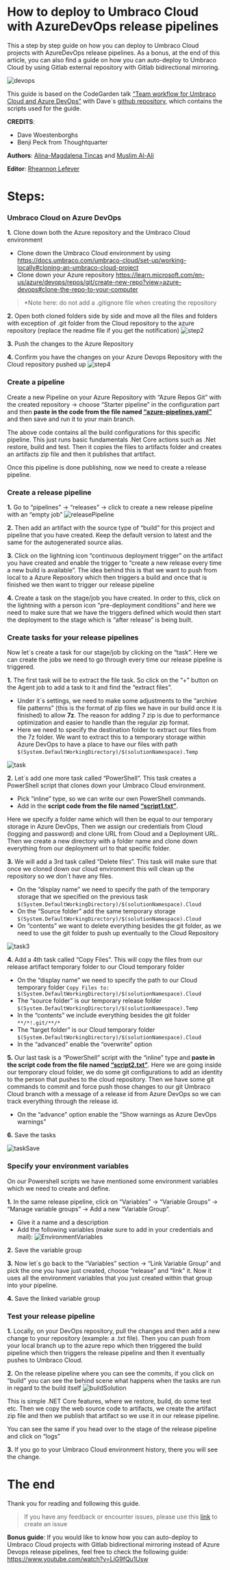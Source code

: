 # How to deploy to Umbraco Cloud with AzureDevOps release pipelines
This a step by step guide on how you can deploy to Umbraco Cloud projects with AzureDevOps release pipelines. As a bonus, at the end of this article, you can also find a guide on how you can auto-deploy to Umbraco Cloud by using Gitlab external repository with Gitlab bidirectional mirroring.

![devops](https://user-images.githubusercontent.com/27504014/220066762-f3a207d8-84a5-42a6-a699-e0f53c7465f0.png)

This guide is based on the CodeGarden talk [“Team workflow for Umbraco Cloud and Azure DevOps”](https://www.youtube.com/watch?v=Ss0tlxOujB0) with Dave´s [github repository](https://github.com/dawoe/umbraco-cloud-devops), which contains the scripts used for the guide. 

**CREDITS**: 
- Dave Woestenborghs 
- Benji Peck from Thoughtquarter

**Authors**: [Alina-Magdalena Tincas](https://www.linkedin.com/in/tincasalina/) and [Muslim Al-Ali](https://www.linkedin.com/in/muslim-al-ali/)

**Editor**: [Rheannon Lefever](https://www.linkedin.com/in/rheannon-lefever/)

# Steps:

### Umbraco Cloud on Azure DevOps
**1.** Clone down both the Azure repository and the Umbraco Cloud environment
- Clone down the Umbraco Cloud environment by using https://docs.umbraco.com/umbraco-cloud/set-up/working-locally#cloning-an-umbraco-cloud-project 
- Clone down your Azure repository https://learn.microsoft.com/en-us/azure/devops/repos/git/create-new-repo?view=azure-devops#clone-the-repo-to-your-computer 

> *Note here: do not add a .gitignore file when creating the repository

**2.** Open both cloned folders side by side and move all the files and folders with exception of .git folder from the Cloud repository to the azure repository (replace the readme file if you get the notification)
![step2](https://user-images.githubusercontent.com/27504014/219951365-aca53260-5f10-4c01-b035-677aee815b87.PNG)

**3.** Push the changes to the Azure Repository

**4.** Confirm you have the changes on your Azure Devops Repository with the Cloud repository pushed up
![step4](https://user-images.githubusercontent.com/27504014/219951414-d9d283c1-2546-4829-977a-23af2c9579c1.PNG)

### Create a pipeline

Create a new Pipeline on your Azure Repository with “Azure Repos Git” with the created repository -> choose “Starter pipeline” in the configuration part and then **paste in the code from the file named [“azure-pipelines.yaml”](https://github.com/alinatincas/Setting-up-CI-CD-for-Umbraco-Cloud-using-Azure-DevOps/blob/main/azure-pipelines.yml)** and then save and run it to your main branch.

The above code contains all the build configurations for this specific pipeline. This just runs basic fundamentals .Net Core actions such as .Net restore, build and test. Then it copies the files to artifacts folder and creates an artifacts zip file and then it publishes that artifact. 

Once this pipeline is done publishing, now we need to create a release pipeline.

### Create a release pipeline
**1.** Go to “pipelines” -> “releases” -> click to create a new release pipeline with an “empty job” 
![releasePipeline](https://user-images.githubusercontent.com/27504014/219951633-294f00d7-2ea7-42b3-bbea-a11f78283288.png)

**2.** Then add an artifact with the source type of “build” for this project and pipeline that you have created. Keep the default version to latest and the same for the autogenerated source alias.

**3.** Click on the lightning icon “continuous deployment trigger” on the artifact you have created and enable the trigger to “create a new release every time a new build is available”. The idea behind this is that we want to push from local to a Azure Repository which then triggers a build and once that is finished we then want to trigger our release pipeline

**4.** Create a task on the stage/job you have created. In order to this, click on the lightning with a person icon “pre-deployment conditions” and here we need to make sure that we have the triggers defined which would then start the deployment to the stage which is “after release” is being built.

### Create tasks for your release pipelines
Now let´s create a task for our stage/job by clicking on the “task”. Here we can create the jobs we need to go through every time our release pipeline is triggered. 

**1.** The first task will be to extract the file task. So click on the “+” button on the Agent job to add a task to it and find the “extract files”. 
- Under it´s settings, we need to make some adjustments to the “archive file patterns” (this is the format of zip files we have in our build once it is finished) to allow **7z**. The reason for adding 7 zip is due to performance optimization and easier to handle than the regular zip format.
- Here we need to specify the destination folder to extract our files from the 7z folder. We want to extract this to a temporary storage within Azure DevOps to have a place to have our files with path ```$(System.DefaultWorkingDirectory)/$(solutionNamespace).Temp```

![task](https://user-images.githubusercontent.com/27504014/219952072-80bb80a6-3a2b-4a8c-9c4d-8a67f2d51080.png)

**2.** Let´s add one more task called “PowerShell”. This task creates a PowerShell script that clones down your Umbraco Cloud environment.
- Pick “inline” type, so we can write our own PowerShell commands.
-  Add in the **script code from the file named [“script1.txt”](https://github.com/alinatincas/Setting-up-CI-CD-for-Umbraco-Cloud-using-Azure-DevOps/blob/main/script1.txt)**.

Here we specify a folder name which will then be equal to our temporary storage in Azure DevOps, Then we assign our credentials from Cloud (logging and password) and clone URL from Cloud and a Deployment URL. Then we create a new directory with a folder name and clone down everything from our deployment url to that specific folder.

**3.** We will add a 3rd task called “Delete files”. This task will make sure that once we cloned down our cloud environment this will clean up the repository so we don´t have any files. 
- On the “display name” we need to specify the path of the temporary storage that we specified on the previous task ```$(System.DefaultWorkingDirectory)/$(solutionNamespace).Cloud```
- On the “Source folder” add the same temporary storage ```$(System.DefaultWorkingDirectory)/$(solutionNamespace).Cloud```
- On “contents” we want to delete everything besides the git folder, as we need to use the git folder to push up eventually to the Cloud Repository 

![task3](https://user-images.githubusercontent.com/27504014/219952195-85671f7c-1f3d-47cd-a3c6-26efaaa32920.png)

**4.** Add a 4th task called “Copy Files”. This will copy the files from our release artifact temporary folder to our Cloud temporary folder
- On the “display name” we need to specify the path to our Cloud temporary folder ```Copy Files to: $(System.DefaultWorkingDirectory)/$(solutionNamespace).Cloud```
- The  “source folder” is our temporary release folder ```$(System.DefaultWorkingDirectory)/$(solutionNamespace).Temp```
- In the “contents” we include everything besides the git folder
```**/*!.git/**/*```
- The “target folder” is our Cloud temporary folder ```$(System.DefaultWorkingDirectory)/$(solutionNamespace).Cloud```
- In the “advanced” enable the “overwrite” option

**5.** Our last task is a “PowerShell” script with the “inline” type and **paste in the script code from the file named [“script2.txt”](https://github.com/alinatincas/Setting-up-CI-CD-for-Umbraco-Cloud-using-Azure-DevOps/blob/main/script2.txt)**.
Here we are going inside our temporary cloud folder, we do some git configurations to add an identity to the person that pushes to the cloud repository. Then we have some git commands to commit and force push those changes to our git Umbraco Cloud branch with a message of a release id from Azure DevOps so we can track everything through the release id.

- On the “advance” option enable the  “Show warnings as Azure DevOps warnings” 

**6.** Save the tasks 

![taskSave](https://user-images.githubusercontent.com/27504014/219952452-a478c117-373b-49b3-8222-52ea1da53170.png)

### Specify your environment variables
On our Powershell scripts we have mentioned some environment variables which we need to create and define. 

**1.** In the same release pipeline, click on “Variables” -> “Variable Groups” -> “Manage variable groups” -> Add a new “Variable Group”. 
- Give it a name and a description
- Add the following variables (make sure to add in your credentials and mail):
![EnvironmentVariables](https://user-images.githubusercontent.com/27504014/219952563-e22e0651-18d7-4a51-a4d2-6464a18b5de5.png)

**2.** Save the variable group

**3.** Now let´s go back to the “Variables” section -> “Link Variable Group” and pick the one you have just created, choose “release” and “link” it. Now it uses all the environment variables that you just created within that group into your pipeline. 

**4.** Save the linked variable group 

### Test your release pipeline
**1.** Locally, on your DevOps repository, pull the changes and then add a new change to your repository (example: a .txt file). Then you can push from your local branch up to the azure repo which then triggered the build pipeline which then triggers the release pipeline and then it eventually pushes to Umbraco Cloud. 

**2.** On the release pipeline where you can see the commits, if you click on “build” you can see the behind scene what happens when the tasks are run in regard to the build itself 
![buildSolution](https://user-images.githubusercontent.com/27504014/219952655-239f23f1-acfc-4e9b-9d16-f6bdd554a00a.PNG)

This is simple .NET Core features, where we restore, build, do some test etc. Then we copy the web source code to artifacts, we create the artifact zip file and then we publish that artifact so we use it in our release pipeline.

You can see the same if you head over to the stage of the release pipeline and click on “logs”

**3.** If you go to your Umbraco Cloud environment history, there you will see the change.

# The end

Thank you for reading and following this guide. 

> If you have any feedback or encounter issues, please use this [link](https://github.com/alinatincas/Setting-up-CI-CD-for-Umbraco-Cloud-using-Azure-DevOps/issues) to create an issue

**Bonus guide**:
If you would like to know how you can auto-deploy to Umbraco Cloud projects with Gitlab bidirectional mirroring instead of Azure Devops release pipelines, feel free to check the following guide: https://www.youtube.com/watch?v=LiG9fQu1Usw
